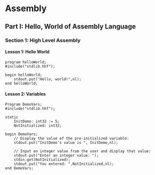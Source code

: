 # Assembly

## Part I: Hello, World of Assembly Language

### Section 1: High Level Assembly

#### Lesson 1: Hello World

    program helloWorld;
    #include("stdlib.hhf");

    begin helloWorld;
        stdout.put("Hello, world!",nl);
    end helloWorld;

#### Lesson 2: Variables

    Program DemoVars;
    #include("stdlib.hhf");

    static
        InitDemo: int32 := 5;
        NotInitialized: int32;

    begin DemoVars;
        // Display the value of the pre-initialized variable:
        stdout.put("InitDemo's value is ", InitDemo,nl);

        // Input an integer value from the user and display that value:
        stdout.put("Enter an integer value: ");
        stdin.get(NotInitialized);
        stdout.put("You entered: ",NotInitialized,nl);
    end DemoVars;
